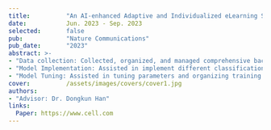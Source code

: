 ```yaml
---
title:          "An AI-enhanced Adaptive and Individualized eLearning System for Mathematics Foundation Courses in the Faculty of Engineering"
date:           Jun. 2023 - Sep. 2023
selected:       false
pub:            "Nature Communications"
pub_date:       "2023"
abstract: >-
- "Data collection: Collected, organized, and managed comprehensive background data on Hong Kong secondary schools and students."
- "Model Implementation: Assisted in implement different classification algorithms for predicting students'learning levels."
- "Model Tuning: Assisted in tuning parameters and organizing training data to enhance model performance."
cover:          /assets/images/covers/cover1.jpg
authors: 
- "Advisor: Dr. Dongkun Han"
links:
  Paper: https://www.cell.com
---
```

